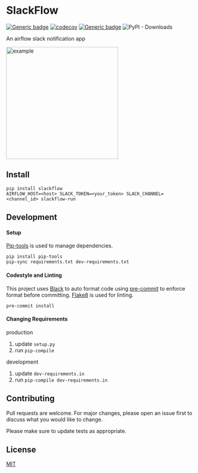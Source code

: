 # SlackFlow
[![Generic badge](https://img.shields.io/badge/python-3.7+-blue.svg)](https://shields.io/)
[![codecov](https://codecov.io/gh/kbeauregard/slackflow/branch/master/graph/badge.svg)](https://codecov.io/gh/kbeauregard/slackflow)
[![Generic badge](https://img.shields.io/badge/code%20style-black-black.svg)](https://github.com/psf/black)
![PyPI - Downloads](https://img.shields.io/pypi/dm/slackflow)


An airflow slack notification app

<img src="https://user-images.githubusercontent.com/38864919/86988569-888d2d80-c166-11ea-897e-24afbb263ec3.png" alt="example" width="300"/>

## Install
```
pip install slackflow
AIRFLOW_HOST=<host> SLACK_TOKEN=<your_token> SLACK_CHANNEL=<channel_id> slackflow-run
```

## Development

#### Setup

[Pip-tools](https://github.com/jazzband/pip-tools) is used to manage dependencies.

```
pip install pip-tools
pip-sync requirements.txt dev-requirements.txt
```

#### Codestyle and Linting

This project uses [Black](https://github.com/psf/black) to auto format code using [pre-commit](https://github.com/pre-commit/pre-commit) to enforce format before committing. [Flake8](https://gitlab.com/pycqa/flake8) is used for linting.
```
pre-commit install
```

#### Changing Requirements

production
1. update `setup.py`
2. run `pip-compile`

development
1. update `dev-requirements.in`
2. run `pip-compile dev-requirements.in`

## Contributing
Pull requests are welcome. For major changes, please open an issue first to discuss what you would like to change.

Please make sure to update tests as appropriate.

## License
[MIT](https://choosealicense.com/licenses/mit/)

